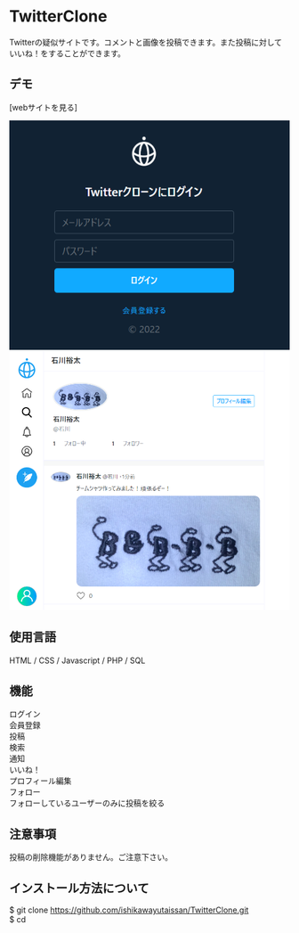 ﻿# TwitterClone
 Twitterの疑似サイトです。コメントと画像を投稿できます。また投稿に対していいね！をすることができます。
 
## デモ
[webサイトを見る]
 

<div align="center">
<img src="./LOGIN.png" alt="ログイン画面">
</div>

<div align="center">
<img src="./twitterclone_Tshirt.png" alt="ホーム画面">
</div>

 
## 使用言語
HTML / CSS / Javascript / PHP / SQL
　
## 機能
ログイン<br/>
会員登録<br/>
投稿<br/>
検索<br/>
通知<br/>
いいね！<br/>
プロフィール編集<br/>
フォロー<br/>
フォローしているユーザーのみに投稿を絞る<br/>
  
## 注意事項
投稿の削除機能がありません。ご注意下さい。

## インストール方法について

$ git clone https://github.com/ishikawayutaissan/TwitterClone.git  <br/>
$ cd  
